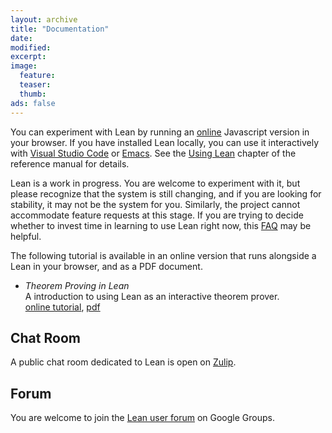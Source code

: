 ```yaml
---
layout: archive
title: "Documentation"
date:
modified:
excerpt:
image:
  feature:
  teaser:
  thumb:
ads: false
---
```


You can experiment with Lean by running an
[online](https://leanprover.github.io/live/) Javascript version in
your browser. If you have installed Lean locally, you can use it
interactively with [Visual Studio Code](https://code.visualstudio.com/) or
[Emacs](http://www.gnu.org/software/emacs/). See the
[Using Lean](https://leanprover.github.io/reference/using_lean.html)
chapter of the reference manual for details.

Lean is a work in progress. You are welcome to experiment with it, but please
recognize that the system is still changing, and if you are looking
for stability, it may not be the system for you. Similarly, the project
cannot accommodate feature requests at this stage. If you are trying to decide
whether to invest time in learning to use Lean right now, this
[FAQ](https://github.com/leanprover/lean/blob/master/doc/faq.md) may be helpful.

The following tutorial is available in an online version that
runs alongside a Lean in your browser, and as a PDF document.

- *Theorem Proving in Lean*<br />
  A introduction to using Lean as an interactive theorem prover. <br />
  [online tutorial](../theorem_proving_in_lean),
  [pdf](../theorem_proving_in_lean/theorem_proving_in_lean.pdf)<br />

## Chat Room

A public chat room dedicated to Lean is open on [Zulip](https://leanprover.zulipchat.com/).

## Forum

You are welcome to join the [Lean user forum](https://groups.google.com/forum/#!forum/lean-user) on Google Groups.

